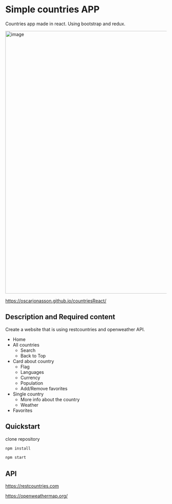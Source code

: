 # Simple countries APP

Countries app made in react.
Using bootstrap and redux.

<img width="817" alt="image" src="https://user-images.githubusercontent.com/98033579/192243167-0123b777-f314-4208-85ed-35f0a0541847.png">

https://oscarjonasson.github.io/countriesReact/

## Description and Required content

Create a website that is using restcountries and openweather API.

- Home
- All countries
  - Search
  - Back to Top
- Card about country
  - Flag
  - Languages
  - Currency
  - Population
  - Add/Remove favorites
- Single country
  - More info about the country
  - Weather
- Favorites

## Quickstart

clone repository

```sh
npm install
```

```sh
npm start
```

## API

https://restcountries.com

https://openweathermap.org/
